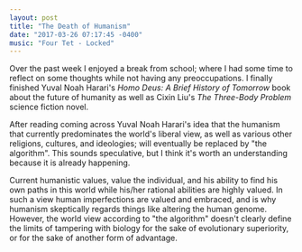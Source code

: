 ```yaml
---
layout: post
title: "The Death of Humanism"
date: "2017-03-26 07:17:45 -0400"
music: "Four Tet - Locked"
---
```


Over the past week I enjoyed a break from school; where I had some time to reflect on some thoughts while not having any preoccupations. I finally finished Yuval Noah Harari's *Homo Deus: A Brief History of Tomorrow* book about the future of humanity as well as Cixin Liu's *The Three-Body Problem* science fiction novel.

After reading coming across Yuval Noah Harari's idea that the humanism that currently predominates the world's liberal view, as well as various other religions, cultures, and ideologies; will eventually be replaced by "the algorithm". This sounds speculative, but I think it's worth an understanding because it is already happening.

Current humanistic values, value the individual, and his ability to find his own paths in this world while his/her rational abilities are highly valued. In such a view human imperfections are valued and embraced, and is why humanism skeptically regards things like altering the human genome. However, the world view according to "the algorithm" doesn't clearly define the limits of tampering with biology for the sake of evolutionary superiority, or for the sake of another form of advantage.  
